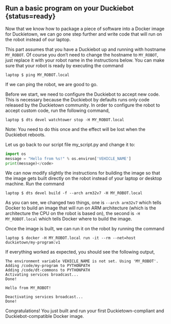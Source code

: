 
## Run a basic program on your Duckiebot {status=ready}

Now that we know how to package a piece of software into a Docker image for Duckietown, we can go one step further and write code that will run on the robot instead of our laptop.

This part assumes that you have a Duckiebot up and running with hostname `MY_ROBOT`. Of course you don’t need to change the hostname to `MY_ROBOT`, just replace it with your robot name in the instructions below. You can make sure that your robot is ready by executing the command

    laptop $ ping MY_ROBOT.local

If we can ping the robot, we are good to go.

Before we start, we need to configure the Duckiebot to accept new code. This is necessary because the Duckiebot by defaults runs only code released by the Duckietown community. In order to configure the robot to accept custom code, run the following command,

    laptop $ dts devel watchtower stop -H MY_ROBOT.local

Note: You need to do this once and the effect will be lost when the Duckiebot reboots.

Let us go back to our script file my_script.py and change it to:

```python
import os
message = "Hello from %s!" % os.environ['VEHICLE_NAME']
print(message)</code>
```

We can now modify slightly the instructions for building the image so that the image gets built directly on the robot instead of your laptop or desktop machine. Run the command

    laptop $ dts devel build -f --arch arm32v7 -H MY_ROBOT.local

As you can see, we changed two things, one is `--arch arm32v7` which tells Docker to build an image that will run on ARM architecture (which is the architecture the CPU on the robot is based on), the second is `-H MY_ROBOT.local` which tells Docker where to build the image.

Once the image is built, we can run it on the robot by running the command

    laptop $ docker -H MY_ROBOT.local run -it --rm --net=host duckietown/my-program:v1

If everything worked as expected, you should see the following output,

```
The environment variable VEHICLE_NAME is not set. Using 'MY_ROBOT'.
Adding /code/my-program to PYTHONPATH
Adding /code/dt-commons to PYTHONPATH
Activating services broadcast...
Done!

Hello from MY_ROBOT!

Deactivating services broadcast...
Done!
```


Congratulations! You just built and run your first Duckietown-compliant and Duckiebot-compatible Docker image.

